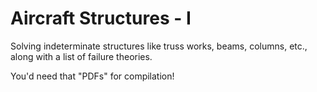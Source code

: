 Aircraft Structures - I
===
Solving indeterminate structures like truss works, beams, columns, etc., along with a list of failure theories.

You'd need that "PDFs" for compilation!